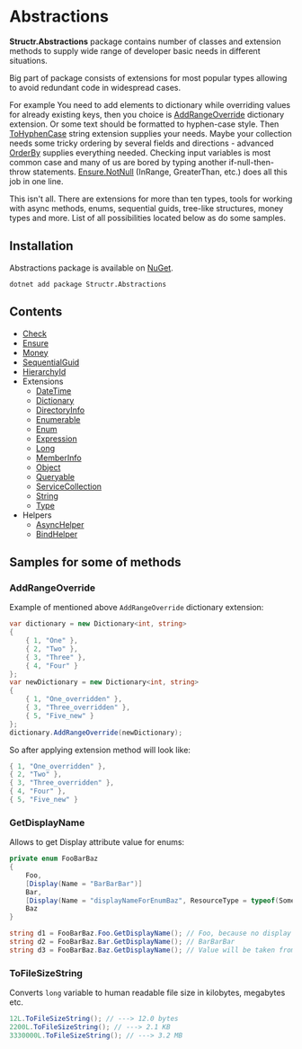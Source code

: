 # Abstractions

**Structr.Abstractions** package contains number of classes and extension methods to supply wide range of developer basic needs in different situations.

Big part of package consists of extensions for most popular types allowing to avoid redundant code in widespread cases.

For example You need to add elements to dictionary while overriding values for already existing keys, then you choice is [AddRangeOverride](Extensions/Abstractions-DictionaryExtensions.md) dictionary extension. Or some text should be formatted to hyphen-case style. Then [ToHyphenCase](Extensions/Abstractions-StringExtensions.md) string extension supplies your needs. Maybe your collection needs some tricky ordering by several fields and directions - advanced [OrderBy](Extensions/Abstractions-EnumerableExtensions.md) supplies everything needed. Checking input variables is most common case and many of us are bored by typing another if-null-then-throw statements. [Ensure.NotNull](Abstractions-Ensure.md) (InRange, GreaterThan, etc.) does all this job in one line.

This isn't all. There are extensions for more than ten types, tools for working with async methods, enums, sequential guids, tree-like structures, money types and more. List of all possibilities located below as do some samples.

## Installation

Abstractions package is available on [NuGet](https://www.nuget.org/packages/Structr.Abstractions/). 

```
dotnet add package Structr.Abstractions
```

## Contents

* [Check](Abstractions-Check.md)
* [Ensure](Abstractions-Ensure.md)
* [Money](Abstractions-Money.md)
* [SequentialGuid](Abstractions-SequentialGuid.md)
* [HierarchyId](Abstractions-HierarchyId.md)
* Extensions
    * [DateTime](Extensions/Abstractions-DateTimeExtensions.md)
    * [Dictionary](Extensions/Abstractions-DictionaryExtensions.md)
    * [DirectoryInfo](Extensions/Abstractions-DirectoryInfoExtensions.md)
    * [Enumerable](Extensions/Abstractions-EnumerableExtensions.md)
    * [Enum](Extensions/Abstractions-EnumExtensions.md)
    * [Expression](Extensions/Abstractions-ExpressionExtensions.md)
    * [Long](Extensions/Abstractions-LongExtensions.md)
    * [MemberInfo](Extensions/Abstractions-MemberInfoExtensions.md)
    * [Object](Extensions/Abstractions-ObjectExtensions.md)
    * [Queryable](Extensions/Abstractions-QueryableExtensions.md)
    * [ServiceCollection](Extensions/Abstractions-ServiceCollectionExtensions.md)
    * [String](Extensions/Abstractions-StringExtensions.md)
    * [Type](Extensions/Abstractions-TypeExtensions.md)
* Helpers
    * [AsyncHelper](Helpers/Abstractions-AsyncHelper.md)
    * [BindHelper](Helpers/Abstractions-BindHelper.md)

## Samples for some of methods

### AddRangeOverride

Example of mentioned above ``AddRangeOverride`` dictionary extension:

```csharp
var dictionary = new Dictionary<int, string>
{
    { 1, "One" },
    { 2, "Two" },
    { 3, "Three" },
    { 4, "Four" }
};
var newDictionary = new Dictionary<int, string>
{
    { 1, "One_overridden" },
    { 3, "Three_overridden" },
    { 5, "Five_new" }
};
dictionary.AddRangeOverride(newDictionary);
```

So after applying extension method will look like:

```csharp
{ 1, "One_overridden" },
{ 2, "Two" },
{ 3, "Three_overridden" },
{ 4, "Four" },
{ 5, "Five_new" }
```

### GetDisplayName

Allows to get Display attribute value for enums:

```csharp
private enum FooBarBaz
{
    Foo,
    [Display(Name = "BarBarBar")]
    Bar,    
    [Display(Name = "displayNameForEnumBaz", ResourceType = typeof(SomeResources))]
    Baz
}

string d1 = FooBarBaz.Foo.GetDisplayName(); // Foo, because no display name was provided
string d2 = FooBarBaz.Bar.GetDisplayName(); // BarBarBar
string d3 = FooBarBaz.Baz.GetDisplayName(); // Value will be taken from SomeResources file
```

### ToFileSizeString

Converts `long` variable to human readable file size in kilobytes, megabytes etc.

```csharp
12L.ToFileSizeString(); // ---> 12.0 bytes
2200L.ToFileSizeString(); // ---> 2.1 KB
3330000L.ToFileSizeString(); // ---> 3.2 MB
```